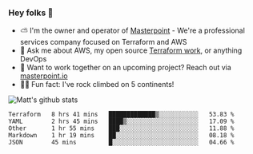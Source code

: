 

### Hey folks 👋

- ⛅️ I'm the owner and operator of [Masterpoint](https://masterpoint.io) - We're a professional services company focused on Terraform and AWS
- 💬 Ask me about AWS, my open source [Terraform work](https://github.com/masterpointio?q=terraform&type=&language=hcl), or anything DevOps
- 🔨 Want to work together on an upcoming project? Reach out via [masterpoint.io](https://masterpoint.io)
- 🧗‍♂️ Fun fact: I've rock climbed on 5 continents! 


![Matt's github stats](https://github-readme-stats.vercel.app/api?username=Gowiem&count_private=true&theme=cobalt&show_icons=true)

<!--START_SECTION:waka-->
```text
Terraform   8 hrs 41 mins   █████████████▒░░░░░░░░░░░   53.83 % 
YAML        2 hrs 45 mins   ████▒░░░░░░░░░░░░░░░░░░░░   17.09 % 
Other       1 hr 55 mins    ███░░░░░░░░░░░░░░░░░░░░░░   11.88 % 
Markdown    1 hr 19 mins    ██░░░░░░░░░░░░░░░░░░░░░░░   08.18 % 
JSON        45 mins         █░░░░░░░░░░░░░░░░░░░░░░░░   04.66 % 
```
<!--END_SECTION:waka-->
